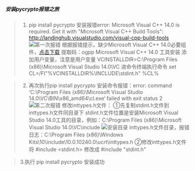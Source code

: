 #####  安装pycrypto报错之旅
> 1. pip install pycrypto 安装报错error: Microsoft Visual C++ 14.0 is required. Get it with "Microsoft Visual C++ Build Tools": http://landinghub.visualstudio.com/visual-cpp-build-tools
>    ![第一次报错](http://zyp-farm-2.oss-ap-southeast-1.aliyuncs.com/data/fc-bee/attach/1593765216636.png)
>    根据报错提示，缺少Microsoft Visual C++ 14.0必要组件，<a href="https://pan.baidu.com/s/1OM5yw7w2ai6HWgCexcgOww">点击下载</a> 提取码：ogpp   Microsoft Visual C++ 14.0 工具安装 
>    添加用户变量，注意是用户变量  VCINSTALLDIR=C:\Program Files (x86)\Microsoft Visual Studio 14.0\VC
>    进命令终端执行命令 set CL=/FI"%VCINSTALLDIR%\INCLUDE\stdint.h" %CL%

> 2. 再次执行pip install pycrypto 安装命令报错：error: command ‘C:\\Program Files (x86)\\Microsoft Visual Studio 14.0\\VC\\BIN\\x86_amd64\\cl.exe‘ failed with exit status 2
>    ![第二次报错](http://zyp-farm-2.oss-ap-southeast-1.aliyuncs.com/data/fc-bee/attach/1593766569703.png)
>    修改inttypes.h文件：
>    ①先复制stdint.h文件到inttypes.h文件同目录下
>    stdint.h文件位置是安装Microsoft Visual Studio 14.0工具的目录，例如：C:\Program Files (x86)\Microsoft Visual Studio 14.0\VC\include
>    ![安装目录](http://zyp-farm-2.oss-ap-southeast-1.aliyuncs.com/data/fc-bee/attach/1593766842489.png)
>    inttypes.h文件目录，报错日志：C:\Program Files (x86)\Windows Kits\10\include\10.0.10240.0\ucrt\inttypes.h
>    ②修改inttypes.h文件
>    将 #include <stdint.h> 修改成 #include "stdint.h"

> 3.执行 pip install pycrypto 安装成功
> 
